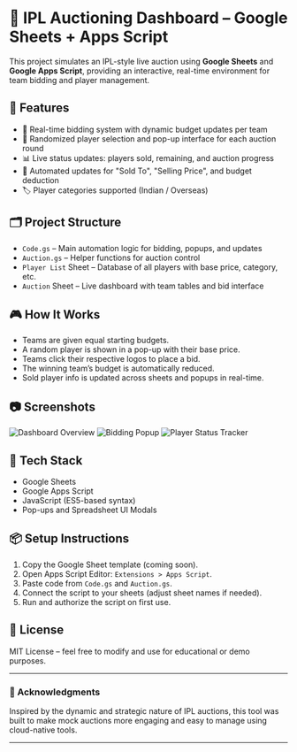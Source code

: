 # 🏏 IPL Auctioning Dashboard – Google Sheets + Apps Script

This project simulates an IPL-style live auction using **Google Sheets** and **Google Apps Script**, providing an interactive, real-time environment for team bidding and player management.

## 📌 Features

- 🧠 Real-time bidding system with dynamic budget updates per team
- 🎲 Randomized player selection and pop-up interface for each auction round
- 📊 Live status updates: players sold, remaining, and auction progress
- 🤖 Automated updates for "Sold To", "Selling Price", and budget deduction
- 🏷️ Player categories supported (Indian / Overseas)

## 🗂️ Project Structure

- `Code.gs` – Main automation logic for bidding, popups, and updates
- `Auction.gs` – Helper functions for auction control
- `Player List` Sheet – Database of all players with base price, category, etc.
- `Auction` Sheet – Live dashboard with team tables and bid interface

## 🎮 How It Works

- Teams are given equal starting budgets.
- A random player is shown in a pop-up with their base price.
- Teams click their respective logos to place a bid.
- The winning team’s budget is automatically reduced.
- Sold player info is updated across sheets and popups in real-time.

## 📷 Screenshots

![Dashboard Overview](screenshots/dashboard-overview.png)
![Bidding Popup](screenshots/bidding-popup.png)
![Player Status Tracker](screenshots/player-status-tracker.png)

## 🔧 Tech Stack

- Google Sheets
- Google Apps Script
- JavaScript (ES5-based syntax)
- Pop-ups and Spreadsheet UI Modals

## 📦 Setup Instructions

1. Copy the Google Sheet template (coming soon).
2. Open Apps Script Editor: `Extensions > Apps Script`.
3. Paste code from `Code.gs` and `Auction.gs`.
4. Connect the script to your sheets (adjust sheet names if needed).
5. Run and authorize the script on first use.

## 📜 License

MIT License – feel free to modify and use for educational or demo purposes.

---

### 🙌 Acknowledgments

Inspired by the dynamic and strategic nature of IPL auctions, this tool was built to make mock auctions more engaging and easy to manage using cloud-native tools.

---




